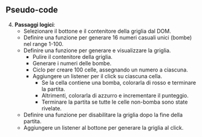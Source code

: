 ## Pseudo-code

4. **Passaggi logici**:
   - Selezionare il bottone e il contenitore della griglia dal DOM.
   - Definire una funzione per generare 16 numeri casuali unici (bombe) nel range 1-100.
   - Definire una funzione per generare e visualizzare la griglia.
     - Pulire il contenitore della griglia.
     - Generare i numeri delle bombe.
     - Ciclo per creare 100 celle, assegnando un numero a ciascuna.
     - Aggiungere un listener per il click su ciascuna cella.
       - Se la cella contiene una bomba, colorarla di rosso e terminare la partita.
       - Altrimenti, colorarla di azzurro e incrementare il punteggio.
       - Terminare la partita se tutte le celle non-bomba sono state rivelate.
   - Definire una funzione per disabilitare la griglia dopo la fine della partita.
   - Aggiungere un listener al bottone per generare la griglia al click.
